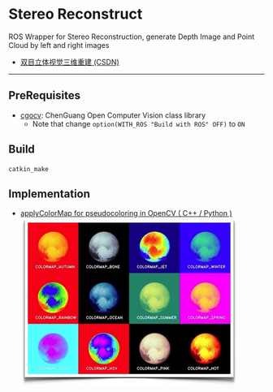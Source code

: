 # Stereo Reconstruct

ROS Wrapper for Stereo Reconstruction, generate Depth Image and Point Cloud by left and right images

* [双目立体视觉三维重建 (CSDN)](https://blog.csdn.net/u011178262/article/details/81156412)

-----

## PreRequisites

* [cgocv](https://github.com/chenguang055/cgocv): ChenGuang Open Computer Vision class library
  - Note that change `option(WITH_ROS "Build with ROS" OFF)` to `ON`

## Build
```
catkin_make
```

## Implementation
* [applyColorMap for pseudocoloring in OpenCV ( C++ / Python )](https://www.learnopencv.com/applycolormap-for-pseudocoloring-in-opencv-c-python/)  
![colormap_opencv_example.jpg](./images/colormap_opencv_example.jpg)
